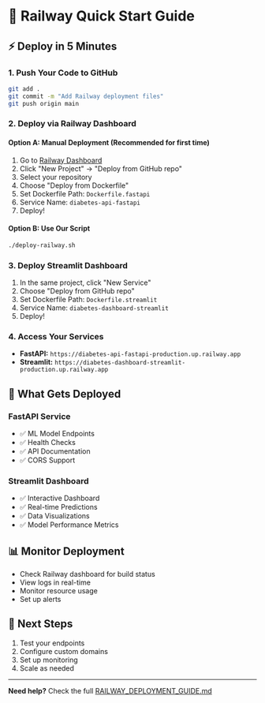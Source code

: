 # 🚀 Railway Quick Start Guide

## ⚡ Deploy in 5 Minutes

### 1. Push Your Code to GitHub
```bash
git add .
git commit -m "Add Railway deployment files"
git push origin main
```

### 2. Deploy via Railway Dashboard

#### Option A: Manual Deployment (Recommended for first time)
1. Go to [Railway Dashboard](https://railway.app/dashboard)
2. Click "New Project" → "Deploy from GitHub repo"
3. Select your repository
4. Choose "Deploy from Dockerfile"
5. Set Dockerfile Path: `Dockerfile.fastapi`
6. Service Name: `diabetes-api-fastapi`
7. Deploy!

#### Option B: Use Our Script
```bash
./deploy-railway.sh
```

### 3. Deploy Streamlit Dashboard
1. In the same project, click "New Service"
2. Choose "Deploy from GitHub repo"
3. Set Dockerfile Path: `Dockerfile.streamlit`
4. Service Name: `diabetes-dashboard-streamlit`
5. Deploy!

### 4. Access Your Services
- **FastAPI:** `https://diabetes-api-fastapi-production.up.railway.app`
- **Streamlit:** `https://diabetes-dashboard-streamlit-production.up.railway.app`

## 🔧 What Gets Deployed

### FastAPI Service
- ✅ ML Model Endpoints
- ✅ Health Checks
- ✅ API Documentation
- ✅ CORS Support

### Streamlit Dashboard
- ✅ Interactive Dashboard
- ✅ Real-time Predictions
- ✅ Data Visualizations
- ✅ Model Performance Metrics

## 📊 Monitor Deployment
- Check Railway dashboard for build status
- View logs in real-time
- Monitor resource usage
- Set up alerts

## 🎯 Next Steps
1. Test your endpoints
2. Configure custom domains
3. Set up monitoring
4. Scale as needed

---

**Need help?** Check the full [RAILWAY_DEPLOYMENT_GUIDE.md](RAILWAY_DEPLOYMENT_GUIDE.md)
